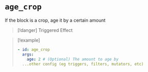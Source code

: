 # `age_crop`

If the block is a crop, age it by a certain amount

> [!danger] Triggered Effect

> [!example]
> ```yaml
> - id: age_crop
>   args:
>     age: 2 # (Optional) The amount to age by
>   ...other config (eg triggers, filters, mutators, etc)
> ```
